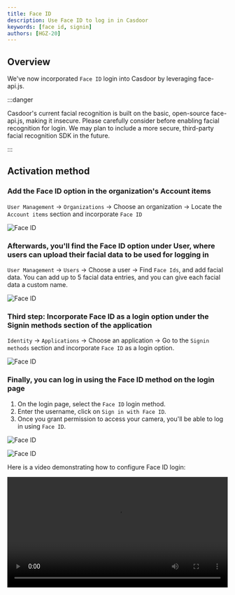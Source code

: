 ```yaml
---
title: Face ID
description: Use Face ID to log in in Casdoor
keywords: [face id, signin]
authors: [HGZ-20]
---
```


## Overview

We've now incorporated `Face ID` login into Casdoor by leveraging face-api.js.

:::danger

Casdoor's current facial recognition is built on the basic, open-source face-api.js, making it insecure. Please carefully consider before enabling facial recognition for login. We may plan to include a more secure, third-party facial recognition SDK in the future.

:::

## Activation method

### Add the Face ID option in the organization's Account items

`User Management` -> `Organizations` -> Choose an organization -> Locate the `Account items` section and incorporate `Face ID`

![Face ID](/img/application/face-id/organization-face-id.png)

### Afterwards, you'll find the Face ID option under User, where users can upload their facial data to be used for logging in

`User Management` -> `Users` -> Choose a user -> Find `Face Ids`, and add facial data. You can add up to 5 facial data entries, and you can give each facial data a custom name.

![Face ID](/img/application/face-id/user-face-id.png)

### Third step: Incorporate Face ID as a login option under the Signin methods section of the application

`Identity` -> `Applications` -> Choose an application -> Go to the `Signin methods` section and incorporate `Face ID` as a login option.

![Face ID](/img/application/face-id/signin-methods-face-id.png)

### Finally, you can log in using the Face ID method on the login page

1. On the login page, select the `Face ID` login method.
2. Enter the username, click on `Sign in with Face ID`.
3. Once you grant permission to access your camera, you'll be able to log in using `Face ID`.

![Face ID](/img/application/face-id/face-id-signin.png)

![Face ID](/img/application/face-id/face-recognition.png)

Here is a video demonstrating how to configure Face ID login:

<video src="/video/application/face-id-demo.mp4" controls="controls" width="100%"></video>
